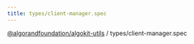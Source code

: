 ```yaml
---
title: types/client-manager.spec
---
```


[@algorandfoundation/algokit-utils](/reference/algokit-utils-ts/api/readme/) / types/client-manager.spec
